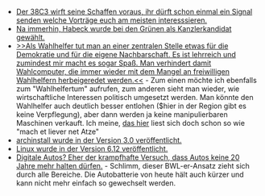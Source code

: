 * [Der 38C3 wirft seine Schaffen voraus, ihr dürft schon einmal ein Signal senden welche Vorträge euch am meisten interesssieren.](https://halfnarp.events.ccc.de/)
* [Na immerhin, Habeck wurde bei den Grünen als Kanzlerkandidat gewählt.](https://blog.fefe.de/?ts=99c72bea)
* [>>Als Wahlhelfer tut man an einer zentralen Stelle etwas für die Demokratie und für die eigene Nachbarschaft. Es ist lehrreich und zumindest mir macht es sogar Spaß. Man verhindert damit Wahlcomputer, die immer wieder mit dem Mangel an freiwilligen Wahlhelfern herbeigeredet werden.<<](https://blog.fefe.de/?ts=99c7108a) - Zum einen möchte ich ebenfalls zum "Wahlhelfertum" aufrufen, zum anderen sieht man wieder, wie wirtschaftliche Interessen politisch umgesetzt werden. Man könnte den Wahlhelfer auch deutlich besser entlohen ($hier in der Region gibt es keine Verpflegung), aber dann werden ja keine manipulierbaren Maschinen verkauft. Ich meine, [das hier](https://bundeswahlleiterin.de/europawahlen/2024/informationen-wahlhelfer.html#b788f86c-0f05-4c27-9e4d-9b55e7e2f4ff) liest sich doch schon so wie "mach et liever net Atze"
* [archinstall wurde in der Version 3.0 veröffentlicht.](https://github.com/archlinux/archinstall/releases/tag/v3.0.0)
* [Linux wurde in der Version 6.12 veröffentlicht.](https://lwn.net/Articles/997958/)
* [Digitale Autos? Eher der krampfhafte Versuch, dass Autos keine 20 Jahre mehr halten dürfen.](https://www.borncity.com/blog/2024/11/17/was-laeuft-falsch-bei-modernen-autos/) - Schlimm, dieser BWL-er-Ansatz zieht sich durch alle Bereiche. Die Autobatterie von heute hält auch kürzer und kann nicht mehr einfach so gewechselt werden.
